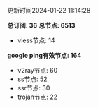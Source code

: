 更新时间2024-01-22 11:14:28

**总订阅: 36**
**总节点: 6513**
- vless节点: 14

**google ping有效节点: 164**
- v2ray节点: 60
- ss节点: 52
- ssr节点: 30
- trojan节点: 22
